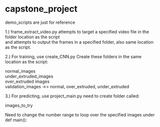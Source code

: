 # capstone_project

demo_scripts are just for reference

1.) frame_extract_video.py attempts to target a specified video file in the folder location as the script <br />
and attempts to output the frames in a specified folder, also same location as the script.

2.) For training, use create_CNN.py
Create these folders in the same location as the script:

normal_images <br />
under_extruded_images <br /> 
over_extruded images <br />
validation_images ->> normal, over_extruded, under_extruded <br />

3.) For predicting, use project_main.py need to create folder called: <br />

images_to_try

Need to change the number range to loop over the specified images under def main():
